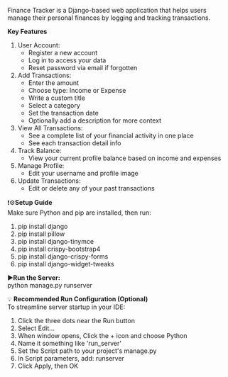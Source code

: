 Finance Tracker is a Django-based web application that helps users manage their personal finances by logging and tracking transactions.

**Key Features**
1. User Account:
   - Register a new account
   - Log in to access your data
   - Reset password via email if forgotten
2. Add Transactions:
   - Enter the amount
   - Choose type: Income or Expense
   - Write a custom title
   - Select a category
   - Set the transaction date
   - Optionally add a description for more context
3. View All Transactions:
   - See a complete list of your financial activity in one place
   - See each transaction detail info
4. Track Balance:
   - View your current profile balance based on income and expenses
5. Manage Profile:
   - Edit your username and profile image
6. Update Transactions:
   - Edit or delete any of your past transactions

❗️⚙️**Setup Guide**  
Make sure Python and pip are installed, then run:
1. pip install django
2. pip install pillow
3. pip install django-tinymce
4. pip install crispy-bootstrap4
5. pip install django-crispy-forms
6. pip install django-widget-tweaks

▶️**Run the Server:**  
python manage.py runserver

💡 **Recommended Run Configuration (Optional)**  
To streamline server startup in your IDE:
1. Click the three dots near the Run button
2. Select Edit...
3. When window opens, Click the + icon and choose Python
4. Name it something like 'run_server'
5. Set the Script path to your project's manage.py
6. In Script parameters, add: runserver
7. Click Apply, then OK
